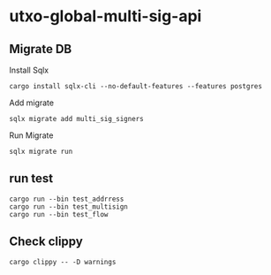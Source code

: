 # utxo-global-multi-sig-api

## Migrate DB

Install Sqlx

```
cargo install sqlx-cli --no-default-features --features postgres
```

Add migrate

```
sqlx migrate add multi_sig_signers
```

Run Migrate

```
sqlx migrate run
```

## run test

```
cargo run --bin test_addrress
cargo run --bin test_multisign
cargo run --bin test_flow
```

## Check clippy

```
cargo clippy -- -D warnings
```
